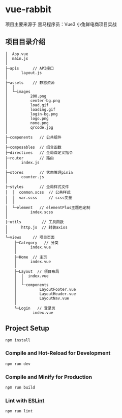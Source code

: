 # vue-rabbit

项目主要来源于 黑马程序员：Vue3 小兔鲜电商项目实战

## 项目目录介绍

```
│  App.vue
│  main.js
│
├─apis      // API接口
│      layout.js
│
├─assets    // 静态资源
│  │
│  └─images
│          200.png
│          center-bg.png
│          load.gif
│          loading.gif
│          login-bg.png
│          logo.png
│          none.png
│          qrcode.jpg
│
├─components   // 公共组件
│
├─composables  // 组合函数
├─directives   // 全局自定义指令
├─router       // 路由
│      index.js
│
├─stores       // 状态管理pinia
│      counter.js
│
├─styles       // 全局样式文件
│  │  common.scss  // 公共样式
│  │  var.scss     // scss变量
│  │
│  └─element   // elementPlus主题色定制
│          index.scss
│
├─utils         // 工具函数
│      http.js  // 封装axios
│
└─views     // 项目页面
    ├─Category   // 分类
    │      index.vue
    │
    ├─Home  // 主页
    │      index.vue
    │
    ├─Layout  // 项目布局
    │  │  index.vue
    │  │
    │  └─components
    │          LayoutFooter.vue
    │          LayoutHeader.vue
    │          LayoutNav.vue
    │
    └─Login   // 登录页
            index.vue

```

## Project Setup

```sh
npm install
```

### Compile and Hot-Reload for Development

```sh
npm run dev
```

### Compile and Minify for Production

```sh
npm run build
```

### Lint with [ESLint](https://eslint.org/)

```sh
npm run lint
```
